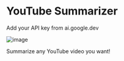 # YouTube Summarizer

Add your API key from ai.google.dev

![image](https://github.com/fbader927/youtubesummarizer/assets/50185837/10288701-3f05-4e19-be97-7485a9c8dc6e)


Summarize any YouTube video you want!



